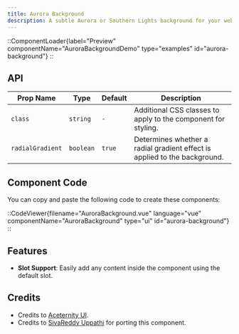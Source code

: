 ```yaml
---
title: Aurora Background
description: A subtle Aurora or Southern Lights background for your website.
---
```


::ComponentLoader{label="Preview" componentName="AuroraBackgroundDemo" type="examples" id="aurora-background"}
::

## API

| Prop Name        | Type      | Default | Description                                                               |
| ---------------- | --------- | ------- | ------------------------------------------------------------------------- |
| `class`          | `string`  | `-`     | Additional CSS classes to apply to the component for styling.             |
| `radialGradient` | `boolean` | `true`  | Determines whether a radial gradient effect is applied to the background. |

## Component Code

You can copy and paste the following code to create these components:

::CodeViewer{filename="AuroraBackground.vue" language="vue" componentName="AuroraBackground" type="ui" id="aurora-background"}
::

## Features

- **Slot Support**: Easily add any content inside the component using the default slot.

## Credits

- Credits to [Aceternity UI](https://ui.aceternity.com/components/aurora-background).
- Credits to [SivaReddy Uppathi](https://github.com/sivareddyuppathi) for porting this component.
